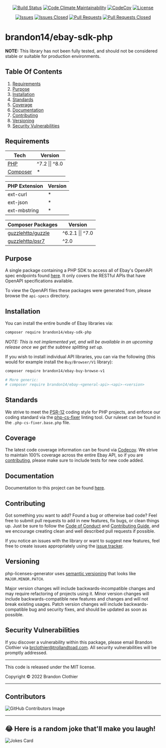 <p align="center">
  <a href="https://github.com/brandon14/ebay-sdk-php/actions/workflows/run-tests.yml"><img src="https://img.shields.io/github/workflow/status/brandon14/ebay-sdk-php/run-tests?style=flat-square&maxAge=36000" alt="Build Status"></a>
  <a href="https://codeclimate.com/github/brandon14/ebay-sdk-php/maintainability"><img src="https://img.shields.io/codeclimate/maintainability/brandon14/ebay-sdk-php.svg?style=flat-square" alt="Code Climate Maintainability"></a>
  <a href="https://codecov.io/gh/brandon14/ebay-sdk-php"><img src="https://img.shields.io/codecov/c/github/brandon14/ebay-sdk-php.svg?style=flat-square" alt="CodeCov"></a>
  <a href="https://github.com/brandon14/ebay-sdk-php/blob/master/LICENSE"><img src="https://img.shields.io/github/license/brandon14/ebay-sdk-php.svg?style=flat-square" alt="License"></a>
</p>
<p align="center">
  <a href="https://github.com/brandon14/ebay-sdk-php/issues"><img src="https://img.shields.io/github/issues/brandon14/ebay-sdk-php.svg?style=flat-square" alt="Issues"></a>
  <a href="https://github.com/brandon14/ebay-sdk-php/issues?q=is%3Aissue+is%3Aclosed"><img src="https://img.shields.io/github/issues-closed/brandon14/ebay-sdk-php.svg?style=flat-square" alt="Issues Closed"></a>
  <a href="https://github.com/brandon14/ebay-sdk-php/pulls"><img src="https://img.shields.io/github/issues-pr/brandon14/ebay-sdk-php.svg?style=flat-square" alt="Pull Requests"></a>
  <a href="https://github.com/brandon14/ebay-sdk-php/pulls?q=is%3Apr+is%3Aclosed"><img src="https://img.shields.io/github/issues-pr-closed/brandon14/ebay-sdk-php.svg?style=flat-square" alt="Pull Requests Closed"></a>
</p>

# brandon14/ebay-sdk-php

**NOTE:** This library has not been fully tested, and should not be considered stable or suitable for production
environments.

## Table Of Contents

1. [Requirements](https://github.com/brandon14/ebay-sdk-php#requirements)
2. [Purpose](https://github.com/brandon14/ebay-sdk-php#purpose)
3. [Installation](https://github.com/brandon14/ebay-sdk-php#installation)
4. [Standards](https://github.com/brandon14/ebay-sdk-php#standards)
5. [Coverage](https://github.com/brandon14/ebay-sdk-php#coverage)
6. [Documentation](https://github.com/brandon14/ebay-sdk-php#documentation)
7. [Contributing](https://github.com/brandon14/ebay-sdk-php#contributing)
8. [Versioning](https://github.com/brandon14/ebay-sdk-php#versioning)
9. [Security Vulnerabilities](https://github.com/brandon14/ebay-sdk-php#security-vulnerabilities)

## Requirements

| Tech                                 | Version                |
|--------------------------------------|------------------------|
| [PHP](https://secure.php.net/)       | ^7.2 &#124;&#124; ^8.0 |
| [Composer](https://getcomposer.org/) | *                      |

| PHP Extension | Version |
|---------------|---------|
| ext-curl      | *       |
| ext-json      | *       |
| ext-mbstring  | *       |

| Composer Packages                                                     | Version                  |
|-----------------------------------------------------------------------|--------------------------|
| [guzzlehttp/guzzle](https://packagist.org/packages/guzzlehttp/guzzle) | ^6.2.1 &#124;&#124; ^7.0 |
| [guzzlehttp/psr7](https://packagist.org/packages/guzzlehttp/psr7)     | ^2.0                     |


## Purpose

A single package containing a PHP SDK to access all of Ebay's OpenAPI spec endpoints found
[here](https://developer.ebay.com/docs). It only covers the RESTful APIs that have OpenAPI specifications available.

To view the OpenAPI files these packages were generated from, please browse the `api-specs` directory.

## Installation

You can install the entire bundle of Ebay libraries via:

```bash
composer require brandon14/ebay-sdk-php
```

_NOTE: This is not implemented yet, and will be available in an upcoming release once we get the subtree splitting
set up._

If you wish to install individual API libraries, you can via the following (this would for example install the
`Buy/Browser/V1` library):

```bash
composer require brandon14/ebay-buy-browse-v1

# More generic:
# composer require brandon14/ebay-<general-api>-<api>-<version>
```

## Standards

We strive to meet the [PSR-12](https://www.php-fig.org/psr/psr-12/) coding style for PHP projects, and enforce our
coding standard via the [php-cs-fixer](https://github.com/FriendsOfPHP/PHP-CS-Fixer) linting tool. Our ruleset can be
found in the `.php-cs-fixer.base.php` file.

## Coverage

The latest code coverage information can be found via [Codecov](https://codecov.io/gh/brandon14/ebay-sdk-php). We
strive to maintain 100% coverage across the entire Ebay API, so if you are
[contributing](https://github.com/brandon14/ebay-sdk-php#contributing), please make sure to include tests for new
code added.

## Documentation

Documentation to this project can be found [here](https://brandon14.github.io/ebay-sdk-php/).

## Contributing

Got something you want to add? Found a bug or otherwise bad code? Feel free to submit pull
requests to add in new features, fix bugs, or clean things up. Just be sure to follow the
[Code of Conduct](https://github.com/brandon14/ebay-sdk-php/blob/master/.github/CODE_OF_CONDUCT.md)
and [Contributing Guide](https://github.com/brandon14/ebay-sdk-php/blob/master/.github/CONTRIBUTING.md),
and we encourage creating clean and well described pull requests if possible.

If you notice an issues with the library or want to suggest new features, feel free to create issues appropriately using
the [issue tracker](https://github.com/brandon14/ebay-sdk-php/issues).

## Versioning

php-licenses-generator uses [semantic versioning](https://semver.org/) that looks like `MAJOR.MINOR.PATCH`.

Major version changes will include backwards-incompatible changes and may require refactoring of projects using it.
Minor version changes will include backwards-compatible new features and changes and will not break existing usages.
Patch version changes will include backwards-compatible bug and security fixes, and should be updated as soon as
possible.

## Security Vulnerabilities

If you discover a vulnerability within this package, please email Brandon Clothier via
[brclothier@trollandtoad.com](mailto:brclothier@trollandtoad.com). All security vulnerabilities will be promptly
addressed.

---

This code is released under the MIT license.

Copyright &copy; 2022 Brandon Clothier

---

## Contributors

![GitHub Contributors Image](https://contrib.rocks/image?repo=brandon14/ebay-sdk-php)

---

## 😂 Here is a random joke that'll make you laugh!

![Jokes Card](https://readme-jokes.vercel.app/api)
